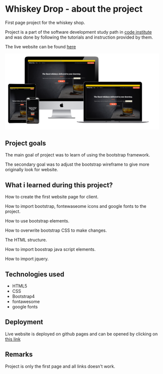 # Whiskey Drop - about the project

First page project for the whiskey shop.

Project is a part of the software development study path in [code institute](https://codeinstitute.net/) and was done by following the tutorials and instruction provided by them.

The live website can be found [here](https://dejvoss.github.io/cs_whiskey_drop/)

![website mockups](images/mockup.png)

## Project goals

The main goal of project was to learn of using the bootstrap framework.

The secondary goal was to adjust the bootstrap wireframe to give more originally look for website.

## What i learned during this project?

How to create the first website page for client.

How to import bootstrap, fontewaseome icons and google fonts to the project.

How to use bootstrap elements.

How to overwrite bootstrap CSS to make changes.

The HTML structure.

How to import boostrap java script elements.

How to import jquery.
## Technologies used

* HTML5
* CSS
* Bootstrap4
* fontawesome
* google fonts


## Deployment

Live website is deployed on github pages and can be opened by clicking on [this link](https://dejvoss.github.io/cs_whiskey_drop/)
## Remarks

Project is only the first page and all links doesn't work.